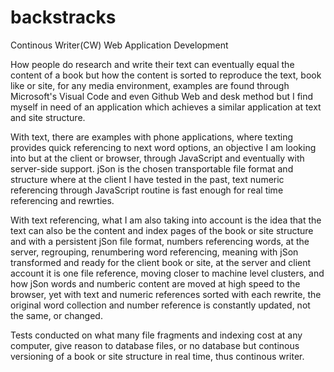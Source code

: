 # backstracks
Continous Writer(CW) Web Application Development

How people do research and write their text can eventually equal the content of a book but how the content is sorted to reproduce the text, book like or site, for any media environment, examples are found through Microsoft's Visual Code and even Github Web and desk method but I find myself in need of an application which achieves a similar application at text and site structure.

With text, there are examples with phone applications, where texting provides quick referencing to next word options, an objective I am looking into but at the client or browser, through JavaScript and eventually with server-side support. jSon is the chosen transportable file format and structure where at the client I have tested in the past, text numeric referencing through JavaScript routine is fast enough for real time referencing and rewrties.

With text referencing, what I am also taking into account is the idea that the text can also be the content and index pages of the book or site structure and with a persistent jSon file format, numbers referencing words, at the server, regrouping, renumbering word referencing, meaning with jSon transformed and ready for the client book or site, at the server and client account it is one file reference, moving closer to machine level clusters, and how jSon words and numberic content are moved at high speed to the browser, yet with text and numeric references sorted with each rewrite, the original word collection and number reference is constantly updated, not the same, or changed.

Tests conducted on what many file fragments and indexing cost at any computer, give reason to database files, or no database but continous versioning of a book or site structure in real time, thus continous writer.
